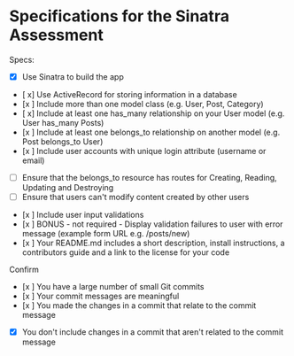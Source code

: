 # Specifications for the Sinatra Assessment

Specs:
- [x] Use Sinatra to build the app
- [ x] Use ActiveRecord for storing information in a database
- [x ] Include more than one model class (e.g. User, Post, Category)
- [ x] Include at least one has_many relationship on your User model (e.g. User has_many Posts)
- [x ] Include at least one belongs_to relationship on another model (e.g. Post belongs_to User)
- [x ] Include user accounts with unique login attribute (username or email)
- [ ] Ensure that the belongs_to resource has routes for Creating, Reading, Updating and Destroying
- [ ] Ensure that users can't modify content created by other users
- [x ] Include user input validations
- [x ] BONUS - not required - Display validation failures to user with error message (example form URL e.g. /posts/new)
- [x ] Your README.md includes a short description, install instructions, a contributors guide and a link to the license for your code

Confirm
- [x ] You have a large number of small Git commits
- [x ] Your commit messages are meaningful
- [x ] You made the changes in a commit that relate to the commit message
- [x] You don't include changes in a commit that aren't related to the commit message
